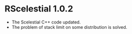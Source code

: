 # RScelestial 1.0.2

* The Scelestial C++ code updated.
* The problem of stack limit on some distribution is solved.
